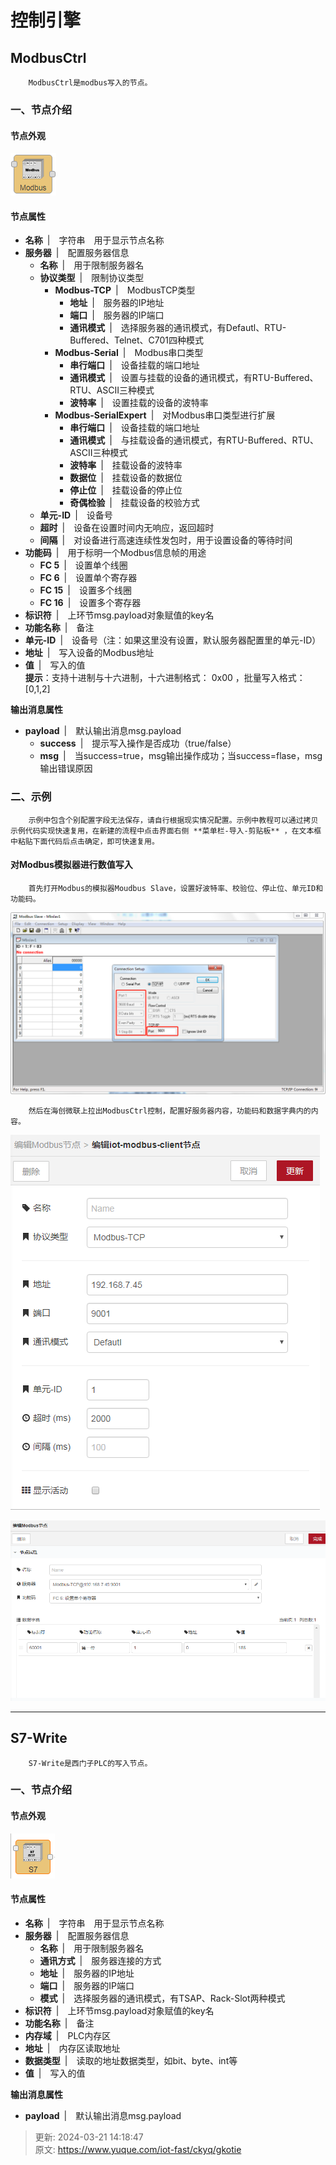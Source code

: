 # 控制引擎

## ModbusCtrl
        ModbusCtrl是modbus写入的节点。

### 一、节点介绍
#### 节点外观
![1596251536069-66d885ff-9ed0-40ab-a1b2-5ec572507d1c.png](./img/2XkA1NLjRfQCGJMn/1596251536069-66d885ff-9ed0-40ab-a1b2-5ec572507d1c-183142.png)

#### 节点属性
+ **名称** | 字符串 用于显示节点名称
+ **服务器** | 配置服务器信息
    - **名称** | 用于限制服务器名
    - **协议类型** | 限制协议类型
        * **Modbus-TCP** | ModbusTCP类型
            + **地址** | 服务器的IP地址
            + **端口** | 服务器的IP端口
            + **通讯模式** | 选择服务器的通讯模式，有Defautl、RTU-Buffered、Telnet、C701四种模式
        * **Modbus-Serial** | Modbus串口类型
            + **串行端口** | 设备挂载的端口地址
            + **通讯模式** | 设置与挂载的设备的通讯模式，有RTU-Buffered、RTU、ASCII三种模式
            + **波特率** | 设置挂载的设备的波特率
        * **Modbus-SerialExpert** | 对Modbus串口类型进行扩展
            + **串行端口** | 设备挂载的端口地址
            + **通讯模式** | 与挂载设备的通讯模式，有RTU-Buffered、RTU、ASCII三种模式
            + **波特率** | 挂载设备的波特率
            + **数据位** | 挂载设备的数据位
            + **停止位** | 挂载设备的停止位
            + **奇偶检验** | 挂载设备的校验方式
    - **单元-ID** | 设备号
    - **超时** | 设备在设置时间内无响应，返回超时
    - **间隔** | 对设备进行高速连续性发包时，用于设置设备的等待时间
+ **功能码** | 用于标明一个Modbus信息帧的用途
    - **FC 5** | 设置单个线圈
    - **FC 6** | 设置单个寄存器
    - **FC 15** | 设置多个线圈
    - **FC 16** | 设置多个寄存器
+ **标识符** | 上环节msg.payload对象赋值的key名
+ **功能名称** | 备注
+ **单元-ID** | 设备号（注：如果这里没有设置，默认服务器配置里的单元-ID）
+ **地址** | 写入设备的Modbus地址
+ **值** | 写入的值  
**提示**：支持十进制与十六进制，十六进制格式： 0x00 ，批量写入格式： [0,1,2]

**输出消息属性**

+ **payload** | 默认输出消息msg.payload
    - **success** | 提示写入操作是否成功（true/false）
    - **msg** | 当success=true，msg输出操作成功；当success=flase，msg输出错误原因

### 二、示例
        示例中包含个别配置字段无法保存，请自行根据现实情况配置。示例中教程可以通过拷贝示例代码实现快速复用，在新建的流程中点击界面右侧 **菜单栏-导入-剪贴板** ，在文本框中粘贴下面代码后点击确定，即可快速复用。

#### 对Modbus模拟器进行数值写入
        首先打开Modbus的模拟器Moudbus Slave，设置好波特率、校验位、停止位、单元ID和功能码。

![1596251536322-c56fc248-142c-4256-a4e6-7befe4281c81.png](./img/2XkA1NLjRfQCGJMn/1596251536322-c56fc248-142c-4256-a4e6-7befe4281c81-608805.png)

        然后在海创微联上拉出ModbusCtrl控制，配置好服务器内容，功能码和数据字典内的内容。

![1596251536157-04fa1688-6ccc-4543-baa3-e77f86a87e14.png](./img/2XkA1NLjRfQCGJMn/1596251536157-04fa1688-6ccc-4543-baa3-e77f86a87e14-607146.png)

![1596251536127-fb9c29ac-51f6-4719-bdb6-bac797a8168a.png](./img/2XkA1NLjRfQCGJMn/1596251536127-fb9c29ac-51f6-4719-bdb6-bac797a8168a-633226.png)

---

## S7-Write
        S7-Write是西门子PLC的写入节点。

### 一、节点介绍
#### 节点外观
![1596251536122-880bfc26-448b-464a-aba2-cc929d4656cc.png](./img/2XkA1NLjRfQCGJMn/1596251536122-880bfc26-448b-464a-aba2-cc929d4656cc-499083.png)

#### 节点属性
+ **名称** | 字符串 用于显示节点名称
+ **服务器** | 配置服务器信息
    - **名称** | 用于限制服务器名
    - **通讯方式** | 服务器连接的方式
    - **地址** | 服务器的IP地址
    - **端口** | 服务器的IP端口
    - **模式** | 选择服务器的通讯模式，有TSAP、Rack-Slot两种模式
+ **标识符** | 上环节msg.payload对象赋值的key名
+ **功能名称** | 备注
+ **内存域** | PLC内存区
+ **地址** | 内存区读取地址
+ **数据类型** | 读取的地址数据类型，如bit、byte、int等
+ **值** | 写入的值

**输出消息属性**

+ **payload** | 默认输出消息msg.payload



> 更新: 2024-03-21 14:18:47  
> 原文: <https://www.yuque.com/iot-fast/ckyq/gkotie>